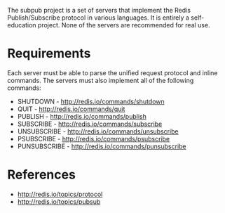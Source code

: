 The subpub project is a set of servers that implement the Redis Publish/Subscribe protocol in various languages. It is entirely a self-education project. None of the servers are recommended for real use.

# Requirements
Each server must be able to parse the unified request protocol and inline commands. The servers must also implement all of the following commands:

* SHUTDOWN - http://redis.io/commands/shutdown
* QUIT - http://redis.io/commands/quit
* PUBLISH - http://redis.io/commands/publish
* SUBSCRIBE - http://redis.io/commands/subscribe
* UNSUBSCRIBE - http://redis.io/commands/unsubscribe
* PSUBSCRIBE - http://redis.io/commands/psubscribe
* PUNSUBSCRIBE - http://redis.io/commands/punsubscribe

# References
* http://redis.io/topics/protocol
* http://redis.io/topics/pubsub

